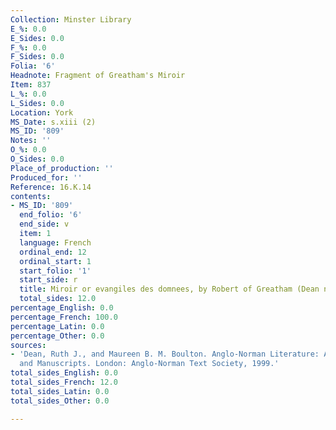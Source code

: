 ```yaml
---
Collection: Minster Library
E_%: 0.0
E_Sides: 0.0
F_%: 0.0
F_Sides: 0.0
Folia: '6'
Headnote: Fragment of Greatham's Miroir
Item: 837
L_%: 0.0
L_Sides: 0.0
Location: York
MS_Date: s.xiii (2)
MS_ID: '809'
Notes: ''
O_%: 0.0
O_Sides: 0.0
Place_of_production: ''
Produced_for: ''
Reference: 16.K.14
contents:
- MS_ID: '809'
  end_folio: '6'
  end_side: v
  item: 1
  language: French
  ordinal_end: 12
  ordinal_start: 1
  start_folio: '1'
  start_side: r
  title: Miroir or evangiles des domnees, by Robert of Greatham (Dean no. 589)
  total_sides: 12.0
percentage_English: 0.0
percentage_French: 100.0
percentage_Latin: 0.0
percentage_Other: 0.0
sources:
- 'Dean, Ruth J., and Maureen B. M. Boulton. Anglo-Norman Literature: A Guide to Texts
  and Manuscripts. London: Anglo-Norman Text Society, 1999.'
total_sides_English: 0.0
total_sides_French: 12.0
total_sides_Latin: 0.0
total_sides_Other: 0.0

---
```

